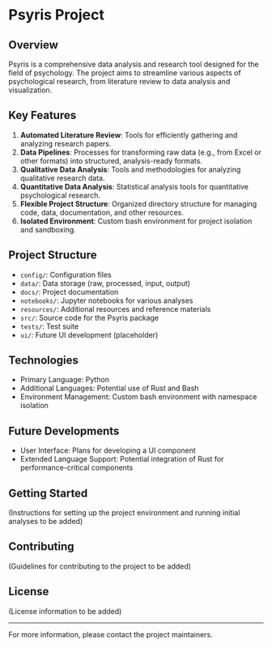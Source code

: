 # Psyris Project

## Overview
Psyris is a comprehensive data analysis and research tool designed for the field of psychology. The project aims to streamline various aspects of psychological research, from literature review to data analysis and visualization.

## Key Features
1. **Automated Literature Review**: Tools for efficiently gathering and analyzing research papers.
2. **Data Pipelines**: Processes for transforming raw data (e.g., from Excel or other formats) into structured, analysis-ready formats.
3. **Qualitative Data Analysis**: Tools and methodologies for analyzing qualitative research data.
4. **Quantitative Data Analysis**: Statistical analysis tools for quantitative psychological research.
5. **Flexible Project Structure**: Organized directory structure for managing code, data, documentation, and other resources.
6. **Isolated Environment**: Custom bash environment for project isolation and sandboxing.

## Project Structure
- `config/`: Configuration files
- `data/`: Data storage (raw, processed, input, output)
- `docs/`: Project documentation
- `notebooks/`: Jupyter notebooks for various analyses
- `resources/`: Additional resources and reference materials
- `src/`: Source code for the Psyris package
- `tests/`: Test suite
- `ui/`: Future UI development (placeholder)

## Technologies
- Primary Language: Python
- Additional Languages: Potential use of Rust and Bash
- Environment Management: Custom bash environment with namespace isolation

## Future Developments
- User Interface: Plans for developing a UI component
- Extended Language Support: Potential integration of Rust for performance-critical components

## Getting Started
(Instructions for setting up the project environment and running initial analyses to be added)

## Contributing
(Guidelines for contributing to the project to be added)

## License
(License information to be added)

---
For more information, please contact the project maintainers.